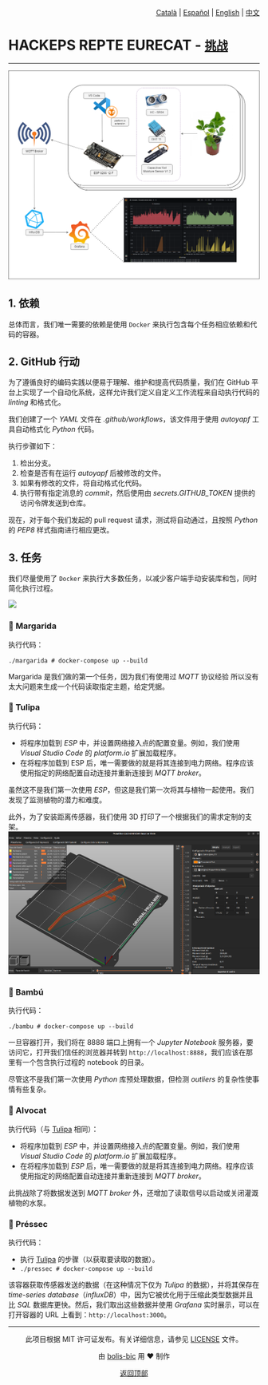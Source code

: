 <p align="right"><a href="./README.md">Català</a> | <a href="./README-es.md">Español</a> | <a href="./README-en.md">English</a> | <a href="./README-cn.md">中文</a></p>

# HACKEPS REPTE EURECAT -  <a href="https://github.com/Applied-Artificial-Intelligence-Eurecat/hackeps/" id="top"><small>挑战</small></a>
---

<img src="./media/infrastructure.png"></img>
## 1. 依赖

总体而言，我们唯一需要的依赖是使用 ```Docker``` 来执行包含每个任务相应依赖和代码的容器。

## 2. GitHub 行动

为了遵循良好的编码实践以便易于理解、维护和提高代码质量，我们在 GitHub 平台上实现了一个自动化系统，这样允许我们定义自定义工作流程来自动执行代码的 _linting_ 和格式化。

我们创建了一个 _YAML_ 文件在 _.github/workflows_，该文件用于使用 _autoyapf_ 工具自动格式化 _Python_ 代码。

执行步骤如下：

1. 检出分支。
2. 检查是否有在运行 _autoyapf_ 后被修改的文件。
3. 如果有修改的文件，将自动格式化代码。
4. 执行带有指定消息的 _commit_，然后使用由 _secrets.GITHUB_TOKEN_ 提供的访问令牌发送到仓库。

现在，对于每个我们发起的 pull request 请求，测试将自动通过，且按照 _Python_ 的 _PEP8_ 样式指南进行相应更改。

## 3. 任务

我们尽量使用了 ```Docker``` 来执行大多数任务，以减少客户端手动安装库和包，同时简化执行过程。

<img src="./media/planta.png"></img>

### 🌼 Margarida

执行代码：
```
./margarida # docker-compose up --build
```

Margarida 是我们做的第一个任务，因为我们有使用过 <i>MQTT</i> 协议经验 所以没有太大问题来生成一个代码读取指定主题，给定凭据。

### <p id="sec-tulipa">🌷 Tulipa</p>

执行代码：
- 将程序加载到 _ESP_ 中，并设置网络接入点的配置变量。例如，我们使用 _Visual Studio Code_ 的 _platform.io_ 扩展加载程序。
- 在将程序加载到 ESP 后，唯一需要做的就是将其连接到电力网络。程序应该使用指定的网络配置自动连接并重新连接到 _MQTT broker_。

虽然这不是我们第一次使用 _ESP_，但这是我们第一次将其与植物一起使用。我们发现了监测植物的潜力和难度。

此外，为了安装距离传感器，我们使用 3D 打印了一个根据我们的需求定制的支架。 <img src="./media/suport.png"></img>

### 🎋 Bambú

执行代码：
```
./bambu # docker-compose up --build
```

一旦容器打开，我们将在 8888 端口上拥有一个 _Jupyter Notebook_ 服务器，要访问它，打开我们信任的浏览器并转到 ```http://localhost:8888```，我们应该在那里有一个包含执行过程的 notebook 的目录。

尽管这不是我们第一次使用 _Python_ 库预处理数据，但检测 _outliers_ 的复杂性使事情有些复杂。

### 🥑 Alvocat

执行代码（与 <a href="#sec-tulipa">Tulipa</a> 相同）：
- 将程序加载到 _ESP_ 中，并设置网络接入点的配置变量。例如，我们使用 _Visual Studio Code_ 的 _platform.io_ 扩展加载程序。
- 在将程序加载到 _ESP_ 后，唯一需要做的就是将其连接到电力网络。程序应该使用指定的网络配置自动连接并重新连接到 _MQTT broker_。

此挑战除了将数据发送到 _MQTT broker_ 外，还增加了读取信号以启动或关闭灌溉植物的水泵。

### 🍑 Préssec

执行代码：
- 执行 <a href="#sec-tulipa">Tulipa</a> 的步骤（以获取要读取的数据）。
- ```./pressec # docker-compose up --build```

该容器获取传感器发送的数据（在这种情况下仅为 _Tulipa_ 的数据），并将其保存在 _time-series database_（_influxDB_）中，因为它被优化用于压缩此类型数据并且比 _SQL_ 数据库更快。然后，我们取出这些数据并使用 _Grafana_ 实时展示，可以在打开容器的 URL 上看到：```http://localhost:3000```。

---
<div align="center">
此项目根据 MIT 许可证发布。有关详细信息，请参见 <a href="./LICENSE.md">LICENSE</a> 文件。

由 <a href="https://github.com/bolis-bic/" target="_blank">bolis-bic</a> 用 ❤️ 制作

<a href="#top">返回顶部</a>
</div>